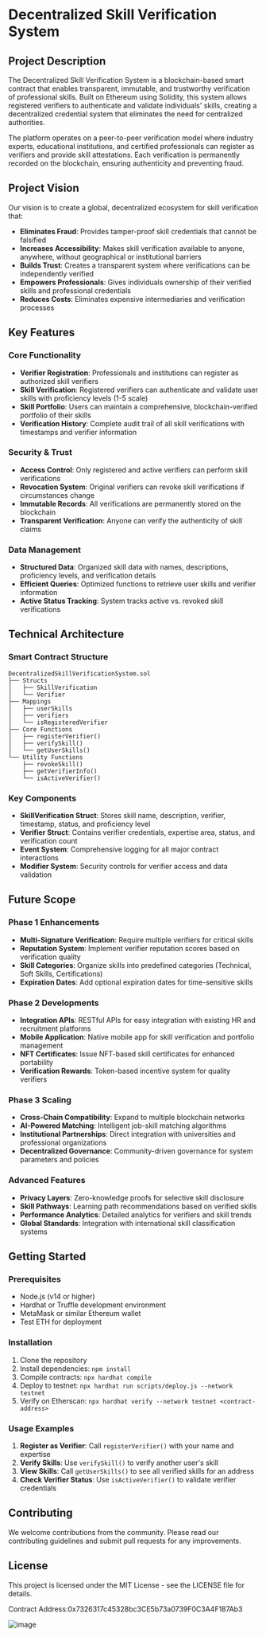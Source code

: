 # Decentralized Skill Verification System

## Project Description

The Decentralized Skill Verification System is a blockchain-based smart contract that enables transparent, immutable, and trustworthy verification of professional skills. Built on Ethereum using Solidity, this system allows registered verifiers to authenticate and validate individuals' skills, creating a decentralized credential system that eliminates the need for centralized authorities.

The platform operates on a peer-to-peer verification model where industry experts, educational institutions, and certified professionals can register as verifiers and provide skill attestations. Each verification is permanently recorded on the blockchain, ensuring authenticity and preventing fraud.

## Project Vision

Our vision is to create a global, decentralized ecosystem for skill verification that:

- **Eliminates Fraud**: Provides tamper-proof skill credentials that cannot be falsified
- **Increases Accessibility**: Makes skill verification available to anyone, anywhere, without geographical or institutional barriers
- **Builds Trust**: Creates a transparent system where verifications can be independently verified
- **Empowers Professionals**: Gives individuals ownership of their verified skills and professional credentials
- **Reduces Costs**: Eliminates expensive intermediaries and verification processes

## Key Features

### Core Functionality
- **Verifier Registration**: Professionals and institutions can register as authorized skill verifiers
- **Skill Verification**: Registered verifiers can authenticate and validate user skills with proficiency levels (1-5 scale)
- **Skill Portfolio**: Users can maintain a comprehensive, blockchain-verified portfolio of their skills
- **Verification History**: Complete audit trail of all skill verifications with timestamps and verifier information

### Security & Trust
- **Access Control**: Only registered and active verifiers can perform skill verifications
- **Revocation System**: Original verifiers can revoke skill verifications if circumstances change
- **Immutable Records**: All verifications are permanently stored on the blockchain
- **Transparent Verification**: Anyone can verify the authenticity of skill claims

### Data Management
- **Structured Data**: Organized skill data with names, descriptions, proficiency levels, and verification details
- **Efficient Queries**: Optimized functions to retrieve user skills and verifier information
- **Active Status Tracking**: System tracks active vs. revoked skill verifications

## Technical Architecture

### Smart Contract Structure
```
DecentralizedSkillVerificationSystem.sol
├── Structs
│   ├── SkillVerification
│   └── Verifier
├── Mappings
│   ├── userSkills
│   ├── verifiers
│   └── isRegisteredVerifier
├── Core Functions
│   ├── registerVerifier()
│   ├── verifySkill()
│   └── getUserSkills()
└── Utility Functions
    ├── revokeSkill()
    ├── getVerifierInfo()
    └── isActiveVerifier()
```

### Key Components
- **SkillVerification Struct**: Stores skill name, description, verifier, timestamp, status, and proficiency level
- **Verifier Struct**: Contains verifier credentials, expertise area, status, and verification count
- **Event System**: Comprehensive logging for all major contract interactions
- **Modifier System**: Security controls for verifier access and data validation

## Future Scope

### Phase 1 Enhancements
- **Multi-Signature Verification**: Require multiple verifiers for critical skills
- **Reputation System**: Implement verifier reputation scores based on verification quality
- **Skill Categories**: Organize skills into predefined categories (Technical, Soft Skills, Certifications)
- **Expiration Dates**: Add optional expiration dates for time-sensitive skills

### Phase 2 Developments
- **Integration APIs**: RESTful APIs for easy integration with existing HR and recruitment platforms
- **Mobile Application**: Native mobile app for skill verification and portfolio management
- **NFT Certificates**: Issue NFT-based skill certificates for enhanced portability
- **Verification Rewards**: Token-based incentive system for quality verifiers

### Phase 3 Scaling
- **Cross-Chain Compatibility**: Expand to multiple blockchain networks
- **AI-Powered Matching**: Intelligent job-skill matching algorithms
- **Institutional Partnerships**: Direct integration with universities and professional organizations
- **Decentralized Governance**: Community-driven governance for system parameters and policies

### Advanced Features
- **Privacy Layers**: Zero-knowledge proofs for selective skill disclosure
- **Skill Pathways**: Learning path recommendations based on verified skills
- **Performance Analytics**: Detailed analytics for verifiers and skill trends
- **Global Standards**: Integration with international skill classification systems

## Getting Started

### Prerequisites
- Node.js (v14 or higher)
- Hardhat or Truffle development environment
- MetaMask or similar Ethereum wallet
- Test ETH for deployment

### Installation
1. Clone the repository
2. Install dependencies: `npm install`
3. Compile contracts: `npx hardhat compile`
4. Deploy to testnet: `npx hardhat run scripts/deploy.js --network testnet`
5. Verify on Etherscan: `npx hardhat verify --network testnet <contract-address>`

### Usage Examples
1. **Register as Verifier**: Call `registerVerifier()` with your name and expertise
2. **Verify Skills**: Use `verifySkill()` to verify another user's skill
3. **View Skills**: Call `getUserSkills()` to see all verified skills for an address
4. **Check Verifier Status**: Use `isActiveVerifier()` to validate verifier credentials

## Contributing

We welcome contributions from the community. Please read our contributing guidelines and submit pull requests for any improvements.

## License

This project is licensed under the MIT License - see the LICENSE file for details.

Contract Address:0x7326317c45328bc3CE5b73a0739F0C3A4F187Ab3

![image](https://github.com/user-attachments/assets/343db258-bb25-41bd-a5b1-6639781dd56c)
